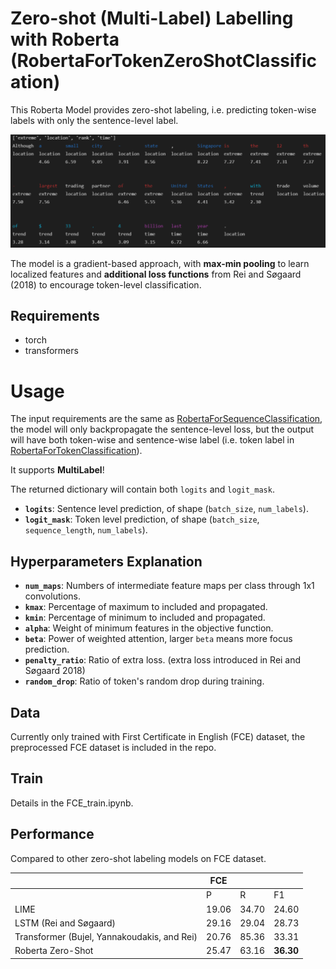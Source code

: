 # Zero-shot (Multi-Label) Labelling with Roberta (RobertaForTokenZeroShotClassification)
This Roberta Model provides zero-shot labeling, i.e. predicting token-wise labels with only the sentence-level label.

![Example usage](inference.png)

The model is a gradient-based approach, with **max-min pooling** to learn localized features and **additional  loss functions** from Rei and Søgaard (2018) to encourage token-level classification.

## Requirements
* torch
* transformers

# Usage

The input requirements are the same as [RobertaForSequenceClassification](https://huggingface.co/transformers/model_doc/roberta.html#robertaforsequenceclassification), the model will only backpropagate the sentence-level loss, but the output will have both token-wise and sentence-wise label (i.e. token label in [RobertaForTokenClassification](https://huggingface.co/transformers/model_doc/roberta.html#robertafortokenclassification)). 

It supports **MultiLabel**!

The returned dictionary will contain both `logits` and `logit_mask`.
*   **`logits`**: Sentence level prediction, of shape (`batch_size`, `num_labels`).
*   **`logit_mask`**: Token level prediction, of shape (`batch_size`, `sequence_length`, `num_labels`).


## Hyperparameters Explanation
*   **`num_maps`**: Numbers of intermediate feature maps per class through 1x1 convolutions.
*   **`kmax`**: Percentage of maximum to included and propagated.
*   **`kmin`**: Percentage of minimum to included and propagated.
*   **`alpha`**: Weight of minimum features in the objective function.
*   **`beta`**: Power of weighted attention, larger `beta` means more focus prediction.
*   **`penalty_ratio`**: Ratio of extra loss. (extra loss introduced in Rei and Søgaard 2018)
*   **`random_drop`**: Ratio of token's random drop during training.


## Data
Currently only trained with First Certificate in English (FCE) dataset, the preprocessed FCE dataset is included in the repo.

## Train
Details in the FCE_train.ipynb.

## Performance
Compared to other zero-shot labeling models on FCE dataset.

|                               | FCE    |        |        |
|-------------------------------|--------|--------|--------|
|                               | P      | R      | F1     |
| LIME                          | 19.06  | 34.70  | 24.60  |
| LSTM (Rei and Søgaard)        | 29.16  | 29.04  | 28.73  |
| Transformer (Bujel, Yannakoudakis, and Rei) | 20.76  | 85.36  | 33.31  |
| Roberta Zero-Shot             | 25.47  | 63.16  | **36.30**  |
